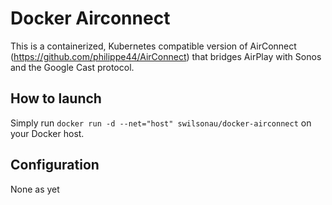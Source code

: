 # Docker Airconnect

This is a containerized, Kubernetes compatible version of AirConnect (https://github.com/philippe44/AirConnect) that bridges AirPlay with Sonos and the Google Cast protocol.

## How to launch

Simply run `docker run -d --net="host" swilsonau/docker-airconnect` on your Docker host.

## Configuration

None as yet
